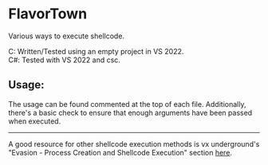 # FlavorTown
Various ways to execute shellcode.  

C: Written/Tested using an empty project in VS 2022.  
C#: Tested with VS 2022 and csc.

## Usage:
The usage can be found commented at the top of each file. Additionally, there's a basic check to ensure that enough arguments have been passed when executed.

-----

A good resource for other shellcode execution methods is vx underground's "Evasion - Process Creation and Shellcode Execution" section [here](https://www.vx-underground.org/windows.html).  
